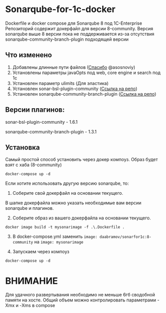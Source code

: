 # Sonarqube-for-1c-docker
Dockerfile и docker compose для Sonarqube 8 под 1C-Enterprise
Репозиторий содержит докерфайл для версии 8-community.
Версия sonarqube выше 8 версии пока не поддерживается из-за отсутствия sonarqube-community-branch-plugin подходящей версии


## Что изменено
1. Добавлены длинные пути файлов ([Спасибо](https://github.com/asosnoviy/sonarqube "Спасибо") @asosnoviy)
2. Установлены параметры javaOpts под web, core engine и search под 1с
3. Установлен параметр ulimits (Для эластика)
4. Установлен sonar-bsl-plugin-community ([Ссылка на репо](https://github.com/1c-syntax/sonar-bsl-plugin-community "Ссылка на репо")) 
5. Установлен sonarqube-community-branch-plugin ([Ссылка на репо](https://github.com/mc1arke/sonarqube-community-branch-plugin "Ссылка на репо")) 

## Версии плагинов:

sonar-bsl-plugin-community - 1.6.1

sonarqube-community-branch-plugin - 1.3.1

## Установка
Самый простой способ установить через докер компоуз. Образ будет взят с хаба (8-community)

```docker-compose up -d```

Если хотите использовать другую версию sonarqube, то:
1. Соберите свой докерфайл на основании текущего.

В шапке докерфайла можно указать необходимые вам версии sonarqube и плагинов.

2. Соберите образ из вашего докерфайла на основании текущего.

```docker image build -t mysonarimage -f .\.Dockerfile .```

3. В docker-compose.yml заменить 
```image: daabramov/sonarfor1c:8-community``` на ```image: mysonarimage```

4. Запускаем через компоуз

```docker-compose up -d```

# ВНИМАНИЕ
Для удачного развертывания необходимо не меньше 6гб сводобной памяти на хосте.
Общий объем можно контролировать параметрами -Xmx и -Xms в compose
